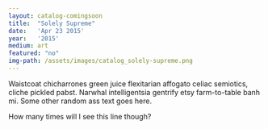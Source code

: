 ```yaml
---
layout: catalog-comingsoon
title:  "Solely Supreme"
date:   'Apr 23 2015'
year:	'2015'
medium: art
featured: "no"
img-path: /assets/images/catalog_solely-supreme.png
---
```


Waistcoat chicharrones green juice flexitarian affogato celiac semiotics, cliche pickled pabst. Narwhal intelligentsia gentrify etsy farm-to-table banh mi.
Some other random ass text goes here.

How many times will I see this line though?
